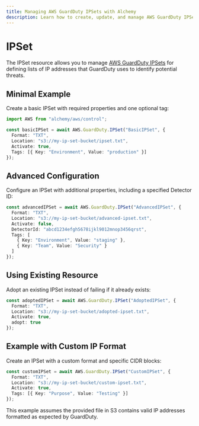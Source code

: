 ```yaml
---
title: Managing AWS GuardDuty IPSets with Alchemy
description: Learn how to create, update, and manage AWS GuardDuty IPSets using Alchemy Cloud Control.
---
```


# IPSet

The IPSet resource allows you to manage [AWS GuardDuty IPSets](https://docs.aws.amazon.com/guardduty/latest/userguide/) for defining lists of IP addresses that GuardDuty uses to identify potential threats.

## Minimal Example

Create a basic IPSet with required properties and one optional tag:

```ts
import AWS from "alchemy/aws/control";

const basicIPSet = await AWS.GuardDuty.IPSet("BasicIPSet", {
  Format: "TXT",
  Location: "s3://my-ip-set-bucket/ipset.txt",
  Activate: true,
  Tags: [{ Key: "Environment", Value: "production" }]
});
```

## Advanced Configuration

Configure an IPSet with additional properties, including a specified Detector ID:

```ts
const advancedIPSet = await AWS.GuardDuty.IPSet("AdvancedIPSet", {
  Format: "TXT",
  Location: "s3://my-ip-set-bucket/advanced-ipset.txt",
  Activate: false,
  DetectorId: "abcd1234efgh5678ijkl9012mnop3456qrst",
  Tags: [
    { Key: "Environment", Value: "staging" },
    { Key: "Team", Value: "Security" }
  ]
});
```

## Using Existing Resource

Adopt an existing IPSet instead of failing if it already exists:

```ts
const adoptedIPSet = await AWS.GuardDuty.IPSet("AdoptedIPSet", {
  Format: "TXT",
  Location: "s3://my-ip-set-bucket/adopted-ipset.txt",
  Activate: true,
  adopt: true
});
```

## Example with Custom IP Format

Create an IPSet with a custom format and specific CIDR blocks:

```ts
const customIPSet = await AWS.GuardDuty.IPSet("CustomIPSet", {
  Format: "TXT",
  Location: "s3://my-ip-set-bucket/custom-ipset.txt",
  Activate: true,
  Tags: [{ Key: "Purpose", Value: "Testing" }]
});
```

This example assumes the provided file in S3 contains valid IP addresses formatted as expected by GuardDuty.